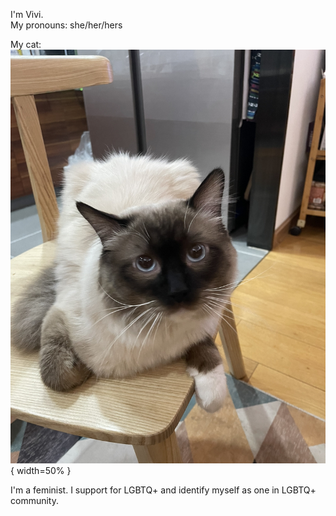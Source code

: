 I'm Vivi.  
My pronouns: she/her/hers

My cat: 
![傻蛋](https://github.com/gtb-2022-liu-yuwei/.github/blob/main/profile/IMG_2072.jpg) { width=50% }


I'm a feminist.
I support for LGBTQ+ and identify myself as one in LGBTQ+ community.
